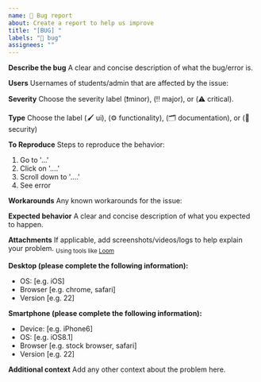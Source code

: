```yaml
---
name: 🐛 Bug report
about: Create a report to help us improve
title: "[BUG] "
labels: "🐛 bug"
assignees: ""
---
```


**Describe the bug**
A clear and concise description of what the bug/error is.

**Users**
Usernames of students/admin that are affected by the issue: 

**Severity**
Choose the severity label (❗️minor), (‼️ major), or (⚠️ critical).

**Type**
Choose the label (🖌️ ui), (⚙️ functionality), (🗂️ documentation), or (🔐 security)

**To Reproduce**
Steps to reproduce the behavior:

1. Go to '...'
2. Click on '....'
3. Scroll down to '....'
4. See error

**Workarounds**
Any known workarounds for the issue:

**Expected behavior**
A clear and concise description of what you expected to happen.

**Attachments**
If applicable, add screenshots/videos/logs to help explain your problem.
<sub>Using tools like [Loom](https://chrome.google.com/webstore/detail/loom-for-chrome/liecbddmkiiihnedobmlmillhodjkdmb)</sub>

**Desktop (please complete the following information):**

- OS: [e.g. iOS]
- Browser [e.g. chrome, safari]
- Version [e.g. 22]

**Smartphone (please complete the following information):**

- Device: [e.g. iPhone6]
- OS: [e.g. iOS8.1]
- Browser [e.g. stock browser, safari]
- Version [e.g. 22]

**Additional context**
Add any other context about the problem here.
